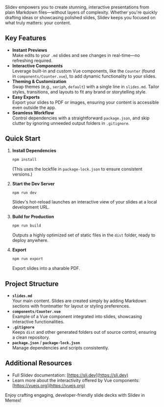 
Slidev empowers you to create stunning, interactive presentations from plain Markdown files—without layers of complexity. Whether you're quickly drafting ideas or showcasing polished slides, Slidev keeps you focused on what truly matters: your content.

## Key Features

- **Instant Previews**  
  Make edits to your `.md` slides and see changes in real-time—no refreshing required.
- **Interactive Components**  
  Leverage built-in and custom Vue components, like the `Counter` (found in `components/Counter.vue`), to add dynamic functionality to your slides.
- **Theming & Customization**  
  Swap themes (e.g., `seriph`, `default`) with a single line in `slides.md`. Tailor styles, transitions, and layouts to fit any brand or storytelling style.
- **Easy Exports**  
  Export your slides to PDF or images, ensuring your content is accessible even outside the app.
- **Seamless Workflow**  
  Control dependencies with a straightforward `package.json`, and skip clutter by ignoring unneeded output folders in `.gitignore`.

## Quick Start

1. **Install Dependencies**  
   ```bash
   npm install
   ```
   (This uses the lockfile in `package-lock.json` to ensure consistent versions.)

2. **Start the Dev Server**  
   ```bash
   npm run dev
   ```
   Slidev's hot-reload launches an interactive view of your slides at a local development URL.

3. **Build for Production**  
   ```bash
   npm run build
   ```
   Outputs a highly optimized set of static files in the `dist` folder, ready to deploy anywhere.

4. **Export**  
   ```bash
   npm run export
   ```
   Export slides into a sharable PDF.

## Project Structure

- **`slides.md`**  
  Your main content. Slides are created simply by adding Markdown sections with frontmatter for layout or styling preferences.
- **`components/Counter.vue`**  
  Example of a Vue component integrated into slides, showcasing interactive functionalities.
- **`.gitignore`**  
  Keeps `dist` and other generated folders out of source control, ensuring a clean repository.
- **`package.json`** / **`package-lock.json`**  
  Manage dependencies and scripts consistently.  

## Additional Resources

- Full Slidev documentation: [https://sli.dev](https://sli.dev)  
- Learn more about the interactivity offered by Vue components: [https://vuejs.org](https://vuejs.org)

Enjoy crafting engaging, developer-friendly slide decks with Slidev in Memex!
